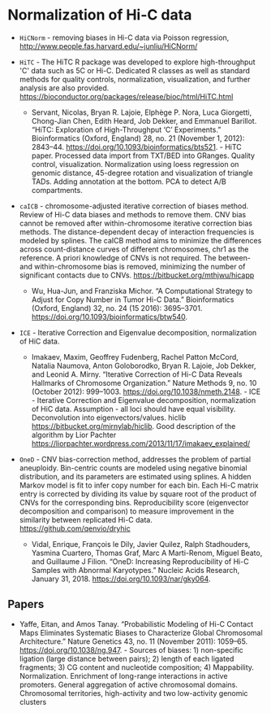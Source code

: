 # Normalization of Hi-C data

- `HiCNorm` - removing biases in Hi-C data via Poisson regression, http://www.people.fas.harvard.edu/~junliu/HiCNorm/

- `HiTC` - The HiTC R package was developed to explore high-throughput 'C' data such as 5C or Hi-C. Dedicated R classes as well as standard methods for quality controls, normalization, visualization, and further analysis are also provided. https://bioconductor.org/packages/release/bioc/html/HiTC.html
    - Servant, Nicolas, Bryan R. Lajoie, Elphège P. Nora, Luca Giorgetti, Chong-Jian Chen, Edith Heard, Job Dekker, and Emmanuel Barillot. “HiTC: Exploration of High-Throughput ‘C’ Experiments.” Bioinformatics (Oxford, England) 28, no. 21 (November 1, 2012): 2843–44. https://doi.org/10.1093/bioinformatics/bts521. - HiTC paper. Processed data import from TXT/BED into GRanges. Quality control, visualization. Normalization using loess regression on genomic distance, 45-degree rotation and visualization of triangle TADs. Adding annotation at the bottom. PCA to detect A/B compartments. 

- `caICB` - chromosome-adjusted iterative correction of biases method. Review of Hi-C data biases and methods to remove them. CNV bias cannot be removed after within-chromosome iterative correction bias methods. The distance-dependent decay of interaction frequencies is modeled by splines. The caICB method aims to minimize the differences across count-distance curves of different chromosomes, chr1 as the reference. A priori knowledge of CNVs is not required. The between- and within-chromosome bias is removed, minimizing the number of significant contacts due to CNVs. https://bitbucket.org/mthjwu/hicapp
    - Wu, Hua-Jun, and Franziska Michor. “A Computational Strategy to Adjust for Copy Number in Tumor Hi-C Data.” Bioinformatics (Oxford, England) 32, no. 24 (15 2016): 3695–3701. https://doi.org/10.1093/bioinformatics/btw540.

- `ICE` - Iterative Correction and Eigenvalue decomposition, normalization of HiC data. 
    - Imakaev, Maxim, Geoffrey Fudenberg, Rachel Patton McCord, Natalia Naumova, Anton Goloborodko, Bryan R. Lajoie, Job Dekker, and Leonid A. Mirny. “Iterative Correction of Hi-C Data Reveals Hallmarks of Chromosome Organization.” Nature Methods 9, no. 10 (October 2012): 999–1003. https://doi.org/10.1038/nmeth.2148. - ICE - Iterative Correction and Eigenvalue decomposition, normalization of HiC data. Assumption - all loci should have equal visibility. Deconvolution into eigenvectors/values. hiclib https://bitbucket.org/mirnylab/hiclib. Good description of the algorithm by Lior Pachter https://liorpachter.wordpress.com/2013/11/17/imakaev_explained/

- `OneD` - CNV bias-correction method, addresses the problem of partial aneuploidy. Bin-centric counts are modeled using negative binomial distribution, and its parameters are estimated using splines. A hidden Markov model is fit to infer copy number for each bin. Each Hi-C matrix entry is corrected by dividing its value by square root of the product of CNVs for the corresponding bins. Reproducibility score (eigenvector decomposition and comparison) to measure improvement in the similarity between replicated Hi-C data. https://github.com/qenvio/dryhic
    - Vidal, Enrique, François le Dily, Javier Quilez, Ralph Stadhouders, Yasmina Cuartero, Thomas Graf, Marc A Marti-Renom, Miguel Beato, and Guillaume J Filion. “OneD: Increasing Reproducibility of Hi-C Samples with Abnormal Karyotypes.” Nucleic Acids Research, January 31, 2018. https://doi.org/10.1093/nar/gky064.



## Papers

- Yaffe, Eitan, and Amos Tanay. “Probabilistic Modeling of Hi-C Contact Maps Eliminates Systematic Biases to Characterize Global Chromosomal Architecture.” Nature Genetics 43, no. 11 (November 2011): 1059–65. https://doi.org/10.1038/ng.947. - Sources of biases: 1) non-specific ligation (large distance between pairs); 2) length of each ligated fragments; 3) CG content and nucleotide composition; 4) Mappability. Normalization. Enrichment of long-range interactions in active promoters. General aggregation of active chromosomal domains. Chromosomal territories, high-activity and two low-activity genomic clusters
